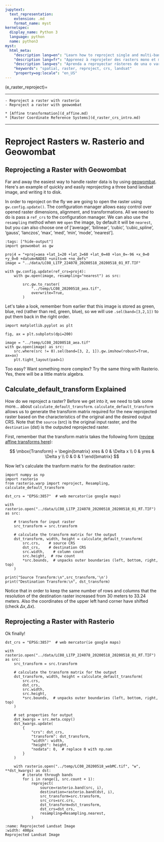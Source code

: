 ```yaml
---
jupytext:
  text_representation:
    extension: .md
    format_name: myst
kernelspec:
  display_name: Python 3
  language: python
  name: python3
myst:
  html_meta:
    "description lang=en": "Learn how to reproject single and multi-band rasters using rasterio and geowombat. We demonstrate these using LandSat imagery as examples."
    "description lang=fr": "Apprenez à reprojeter des rasters mono et multibande à l'aide de rasterio et de geowombat. Nous les démontrons en utilisant les images LandSat comme exemples."
    "description lang=es": "Aprenda a reproyectar rásteres de una o varias bandas mediante rasterio y geowombat. Demostramos esto usando imágenes de LandSat como ejemplos."
    "keywords": "spatial, raster, reproject, crs, landsat"
    "property=og:locale": "en_US"
---
```


(e_raster_reproject)=

----------------

```{admonition} Learning Objectives
- Reproject a raster with rasterio
- Reproject a raster with geowombat

```

```{admonition} Review
* [Affine transformation](d_affine.md)
* [Raster Coordinate Reference Systems](d_raster_crs_intro.md)
```

----------------

# Reproject Rasters w. Rasterio and Geowombat

## Reprojecting a Raster with Geowombat

Far and away the easiest way to handle raster data is by using [geowombat](https://geowombat.readthedocs.io/en/latest/index.html). Here's an example of quickly and easily reprojecting a three band landsat image, and writing it to disk.

In order to reproject on the fly we are going to open the raster using `gw.config.update()`.  The configuration manager allows easy control over opened raster dimensions, alignment, and transformations. All we need to do is pass a `ref_crs` to the configuration manager. We can also use the `resampling` method when we `open` the image, by default it will be `nearest`, but you can also choose one of [‘average’, ‘bilinear’, ‘cubic’, ‘cubic_spline’, ‘gauss’, ‘lanczos’, ‘max’, ‘med’, ‘min’, ‘mode’, ‘nearest’].

```{code-cell} ipython3
:tags: ["hide-output"]
import geowombat as gw

proj4 = "+proj=aea +lat_1=20 +lat_2=60 +lat_0=40 +lon_0=-96 +x_0=0 +y_0=0 +datum=NAD83 +units=m +no_defs"
image = "../data/LC08_L1TP_224078_20200518_20200518_01_RT.TIF"

with gw.config.update(ref_crs=proj4):
    with gw.open(image, resampling="nearest") as src:
    
        src.gw.to_raster(
            "../temp/LC08_20200518_aea.tif",
            overwrite=True,
        ) 
```

Let's take a look, remember from earlier that this image is stored as green, blue, red (rather than red, green, blue), so we will use `.sel(band=[3,2,1])` to put them back in the right order.

```{code-cell} ipython3
import matplotlib.pyplot as plt

fig, ax = plt.subplots(dpi=200)

image = "../temp/LC08_20200518_aea.tif"
with gw.open(image) as src:
    src.where(src != 0).sel(band=[3, 2, 1]).gw.imshow(robust=True, ax=ax)
    plt.tight_layout(pad=1)

```

Too easy? Want something more complex? Try the same thing with Rasterio. Yes, there will be a little matrix algebra.

## Calculate_default_transform Explained

How do we reproject a raster? Before we get into it, we need to talk some more... about `calculate_default_transform`. `calculate_default_transform` allows us to generate the transform matrix required for the new reprojected raster based on the characteristics of the original and the desired output CRS. Note that the `source` (src) is the original input raster, and the `destination` (dst) is the outputed reprojected raster.

First, remember that the transform matrix takes the following form ([review affine transforms here](d_affine.md)):

$$
    \mbox{Transform} =  \begin{bmatrix} xres & 0 & \Delta x \\ 0 & yres & \Delta y \\ 0 & 0 & 1 \end{bmatrix}
$$

Now let's calculate the tranform matrix for the destination raster:

```{code-cell} ipython3
import numpy as np
import rasterio
from rasterio.warp import reproject, Resampling, calculate_default_transform

dst_crs = "EPSG:3857"  # web mercator(ie google maps)

with rasterio.open("../data/LC08_L1TP_224078_20200518_20200518_01_RT.TIF") as src:

    # transform for input raster
    src_transform = src.transform

    # calculate the transform matrix for the output
    dst_transform, width, height = calculate_default_transform(
        src.crs,    # source CRS
        dst_crs,    # destination CRS
        src.width,    # column count
        src.height,  # row count
        *src.bounds,  # unpacks outer boundaries (left, bottom, right, top)
    )

print("Source Transform:\n",src_transform,'\n')
print("Destination Transform:\n", dst_transform)
```

Notice that in order to keep the same number of rows and columns that the resolution of the destination raster increased from 30 meters to 33.24 meters. Also the coordinates of the upper left hand corner have shifted (check $\Delta x, \Delta x$).

## Reprojecting a Raster with Rasterio

Ok finally!

```{code-cell} ipython3
dst_crs = "EPSG:3857"  # web mercator(ie google maps)

with rasterio.open("../data/LC08_L1TP_224078_20200518_20200518_01_RT.TIF") as src:
    src_transform = src.transform

    # calculate the transform matrix for the output
    dst_transform, width, height = calculate_default_transform(
        src.crs,
        dst_crs,
        src.width,
        src.height,
        *src.bounds,  # unpacks outer boundaries (left, bottom, right, top)
    )

    # set properties for output
    dst_kwargs = src.meta.copy()
    dst_kwargs.update(
        {
            "crs": dst_crs,
            "transform": dst_transform,
            "width": width,
            "height": height,
            "nodata": 0,  # replace 0 with np.nan
        }
    )

    with rasterio.open("../temp/LC08_20200518_webMC.tif", "w", **dst_kwargs) as dst:
        # iterate through bands
        for i in range(1, src.count + 1):
            reproject(
                source=rasterio.band(src, i),
                destination=rasterio.band(dst, i),
                src_transform=src.transform,
                src_crs=src.crs,
                dst_transform=dst_transform,
                dst_crs=dst_crs,
                resampling=Resampling.nearest,
            )
```

```{figure} ../_static/d_crs/d_reproj_image.png
:name: Reprojected Landsat Image
:width: 400px
Reprojected Landsat Image
```
